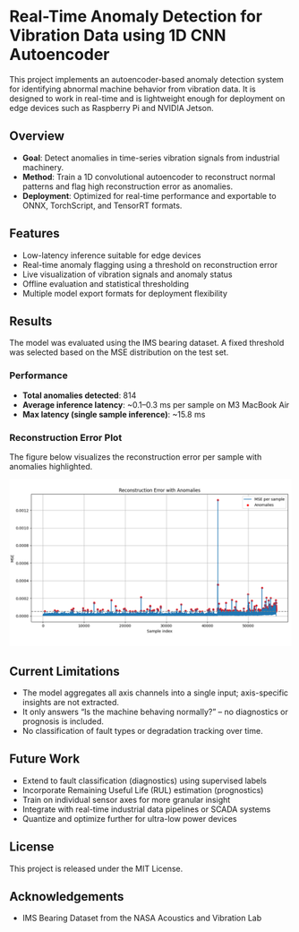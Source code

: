 # Real-Time Anomaly Detection for Vibration Data using 1D CNN Autoencoder

This project implements an autoencoder-based anomaly detection system for identifying abnormal machine behavior from vibration data. It is designed to work in real-time and is lightweight enough for deployment on edge devices such as Raspberry Pi and NVIDIA Jetson.

## Overview

- **Goal**: Detect anomalies in time-series vibration signals from industrial machinery.
- **Method**: Train a 1D convolutional autoencoder to reconstruct normal patterns and flag high reconstruction error as anomalies.
- **Deployment**: Optimized for real-time performance and exportable to ONNX, TorchScript, and TensorRT formats.

## Features

- Low-latency inference suitable for edge devices
- Real-time anomaly flagging using a threshold on reconstruction error
- Live visualization of vibration signals and anomaly status
- Offline evaluation and statistical thresholding
- Multiple model export formats for deployment flexibility

## Results

The model was evaluated using the IMS bearing dataset. A fixed threshold was selected based on the MSE distribution on the test set.

### Performance

- **Total anomalies detected**: 814
- **Average inference latency**: ~0.1–0.3 ms per sample on M3 MacBook Air
- **Max latency (single sample inference)**: ~15.8 ms

### Reconstruction Error Plot

The figure below visualizes the reconstruction error per sample with anomalies highlighted.

![Reconstruction Error Plot](Figure_2.png)

## Current Limitations

- The model aggregates all axis channels into a single input; axis-specific insights are not extracted.
- It only answers “Is the machine behaving normally?” – no diagnostics or prognosis is included.
- No classification of fault types or degradation tracking over time.

## Future Work

- Extend to fault classification (diagnostics) using supervised labels
- Incorporate Remaining Useful Life (RUL) estimation (prognostics)
- Train on individual sensor axes for more granular insight
- Integrate with real-time industrial data pipelines or SCADA systems
- Quantize and optimize further for ultra-low power devices

## License

This project is released under the MIT License.

## Acknowledgements

- IMS Bearing Dataset from the NASA Acoustics and Vibration Lab

